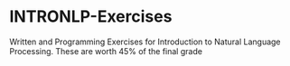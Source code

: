 # INTRONLP-Exercises
Written and Programming Exercises for Introduction to Natural Language Processing.
These are worth 45% of the final grade
